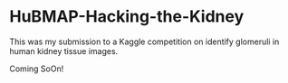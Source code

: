 # HuBMAP-Hacking-the-Kidney
This was my submission to a Kaggle competition on identify glomeruli in human kidney tissue images.

Coming SoOn!
